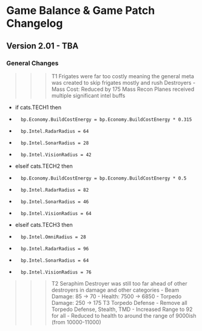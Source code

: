 # Game Balance & Game Patch Changelog

## Version 2.01 - TBA
### General Changes
>>> T1 Frigates were far too costly meaning the general meta was created to skip frigates mostly and rush Destroyers
    - Mass Cost: Reduced by 175 Mass
>>> Recon Planes received multiple significant intel buffs 
-    if cats.TECH1 then
-		bp.Economy.BuildCostEnergy = bp.Economy.BuildCostEnergy * 0.315
-		bp.Intel.RadarRadius = 64
-		bp.Intel.SonarRadius = 28
-		bp.Intel.VisionRadius = 42
-	elseif cats.TECH2 then
-		bp.Economy.BuildCostEnergy = bp.Economy.BuildCostEnergy * 0.5
-		bp.Intel.RadarRadius = 82
-		bp.Intel.SonarRadius = 46
-		bp.Intel.VisionRadius = 64
-	elseif cats.TECH3 then
-		bp.Intel.OmniRadius = 28
-		bp.Intel.RadarRadius = 96
-		bp.Intel.SonarRadius = 64
-		bp.Intel.VisionRadius = 76
>>> T2 Seraphim Destroyer was still too far ahead of other destroyers in damage and other categories
    - Beam Damage: 85 -> 70
    - Health: 7500 -> 6850
    - Torpedo Damage: 250 -> 175
>>> T3 Torpedo Defense
    - Remove all Torpedo Defense, Stealth, TMD
    - Increased Range to 92 for all
    - Reduced to health to around the range of 9000ish (from 10000-11000)